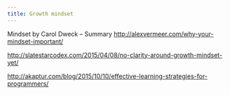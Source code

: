 ```yaml
---
title: Growth mindset
---
```


Mindset by Carol Dweck – Summary
http://alexvermeer.com/why-your-mindset-important/

http://slatestarcodex.com/2015/04/08/no-clarity-around-growth-mindset-yet/

http://akaptur.com/blog/2015/10/10/effective-learning-strategies-for-programmers/

